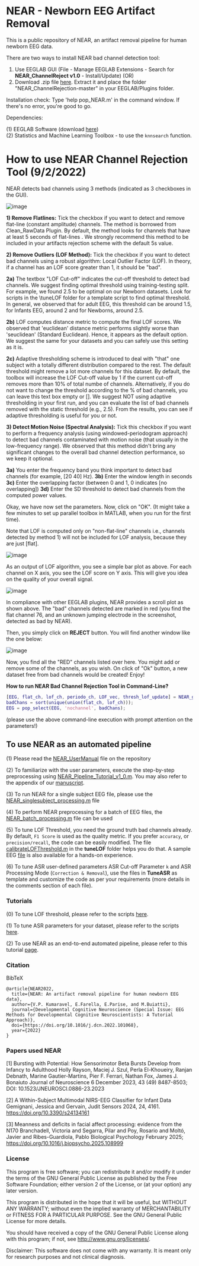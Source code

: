# NEAR - Newborn EEG Artifact Removal

This is a public repository of NEAR, an artifact removal pipeline for human newborn EEG data. <br />

There are two ways to install NEAR bad channel detection tool: <br />

1) Use EEGLAB GUI (File - Manage EEGLAB Extensions - Search for **NEAR_ChannelReject v1.0** - Install/Update) (OR)
2) Download .zip file [here](https://github.com/vpKumaravel/detectbadchannelLOF/archive/refs/heads/main.zip). Extract it and place the folder "NEAR_ChannelRejection-master" in your EEGLAB/Plugins folder. 

Installation check: Type 'help pop_NEAR.m' in the command window. If there's no error, you're good to go. <br />

Dependencies: <br />

(1) EEGLAB Software (download [here](https://sccn.ucsd.edu/eeglab/download.php)) <br />
(2) Statistics and Machine Learning Toolbox - to use the `knnsearch` function.

# How to use NEAR Channel Rejection Tool (9/2/2022) <br />

NEAR detects bad channels using 3 methods (indicated as 3 checkboxes in the GUI). <br />

![image](https://user-images.githubusercontent.com/48288235/153261271-4a48755a-cc89-472f-8442-b93d390524b8.png)

**1) Remove Flatlines:** Tick the checkbox if you want to detect and remove flat-line (constant amplitude) channels. The method is borrowed from Clean_RawData Plugin. By default, the method looks for channels that have at least 5 seconds of flat-lines . We strongly recommend this method to be included in your artifacts rejection scheme with the default 5s value.

**2) Remove Outliers (LOF Method):** Tick the checkbox if you want to detect bad channels using a robust algorithm: Local Outlier Factor (LOF). In theory, if a channel has an LOF score greater than 1, it should be "bad". 

**2a)** The textbox "LOF Cut-off" indicates the cut-off threshold to detect bad channels. We suggest finding optimal threshold using training-testing split. For example, we found 2.5 to be optimal on our Newborn datasets. Look for scripts in the \tuneLOF folder for a template script to find optimal threshold. In general, we observed that for adult EEG, this threshold can be around 1.5, for Infants EEG, around 2 and for Newborns, around 2.5.

**2b)** LOF computes distance metric to compute the final LOF scores. We observed that 'euclidean' distance metric performs slightly worse than 'seuclidean' (Standard Euclidean). Hence, it appears as the default option. We suggest the same for your datasets and you can safely use this setting as it is.

**2c)** Adaptive thresholding scheme is introduced to deal with "that" one subject with a totally different distribution compared to the rest. The default threshold might remove a lot more channels for this dataset. By default, the toolbox will increase the LOF Cut-off value by 1 if the current cut-off removes more than 10% of total numbe of channels. Alternatively, if you do not want to change the threshold according to the % of bad channels, you can leave this text box empty or []. We suggest NOT using adaptive thresholding in your first run, and you can evaluate the list of bad channels removed with the static threshold (e.g., 2.5). From the results, you can see if adaptive thresholding is useful for you or not.

**3) Detect Motion Noise (Spectral Analysis):** Tick this checkbox if you want to perform a frequency analysis (using windowed-periodogram approach) to detect bad channels contaminated with motion noise (that usually in the low-frequency range). We observed that this method didn't bring any significant changes to the overall bad channel detection performance, so we keep it optional. 

**3a)** You enter the frequency band you think important to detect bad channels (for example, [20 40] Hz).
**3b)** Enter the window length in seconds 
**3c)** Enter the overlapping factor (between 0 and 1, 0 indicates [no overlapping])
**3d)** Enter the SD threshold to detect bad channels from the computed power values.

Okay, we have now set the parameters. Now, click on "OK". 
(It might take a few minutes to set up parallel toolbox in MATLAB, when you run for the first time).

Note that LOF is computed only on "non-flat-line" channels i.e., channels detected by method 1) will not be included for LOF analysis, because they are just [flat].

![image](https://user-images.githubusercontent.com/48288235/153265410-ca83a801-5ec3-4abd-8a10-3479a05cec1c.png)


As an output of LOF algorithm, you see a simple bar plot as above. For each channel on X axis, you see the LOF score on Y axis. This will give you idea on the quality of your overall signal.


![image](https://user-images.githubusercontent.com/48288235/153265845-b7057d69-f0ab-4c63-8ad3-169ae4cd737a.png)

In compliance with other EEGLAB plugins, NEAR provides a scroll plot as shown above. The "bad" channels detected are marked in red (you find the flat channel 76, and an unknown jumping electrode in the screenshot, detected as bad by NEAR).

Then, you simply click on **REJECT** button. You will find another window like the one below:

![image](https://user-images.githubusercontent.com/48288235/153266592-39b304c0-ce61-46bf-8d32-3460065ec24a.png)

Now, you find all the "RED" channels listed over here. You might add or remove some of the channels, as you wish. On click of "Ok" button, a new dataset free from bad channels would be created! Enjoy!

**How to run NEAR Bad Channel Rejection Tool in Command-Line?**

```Matlab
[EEG, flat_ch, lof_ch, periodo_ch, LOF_vec, thresh_lof_update] = NEAR_getBadChannels(EEG, 1, 5, 1, 2.5, 'seuclidean', 10, 0,[], [], [], [], 0);
badChans = sort(unique(union(flat_ch, lof_ch)));
EEG = pop_select(EEG, 'nochannel', badChans);
```

(please use the above command-line execution with prompt attention on the parameters!)

## To use NEAR as an automated pipeline

(1) Please read the [NEAR_UserManual](https://github.com/vpKumaravel/NEAR/blob/main/NEAR_UserManual.pdf) file on the repository <br />

(2) To familiarize with the user parameters, execute the step-by-step preprocessing using [NEAR_Pipeline_Tutorial_v1_0.m](https://github.com/vpKumaravel/NEAR/blob/main/NEAR_Pipeline_Tutorial_v1_0.m). You may also refer to the appendix of our [manuscript](https://www.sciencedirect.com/science/article/pii/S1878929322000123?via%3Dihub#sec0310).

(3) To run NEAR for a single subject EEG file, please use the [NEAR_singlesubject_processing.m](https://github.com/vpKumaravel/NEAR/blob/main/NEAR_singlesubject_processing.m) file 

(4) To perform NEAR preprocessing for a batch of EEG files, the [NEAR_batch_processing.m](https://github.com/vpKumaravel/NEAR/blob/main/NEAR_batch_processing.m) file can be used 

(5) To tune LOF Threshold, you need the ground truth bad channels already. By default, `F1 Score` is used as the quality metric. If you prefer `accuracy`, or `precision/recall`, the code can be easily modified. The file [calibrateLOFThreshold.m](https://github.com/vpKumaravel/NEAR/blob/main/TuneLOF/calibrateLOFThreshold.m) in the **tuneLOF** folder helps you do that. A sample EEG [file](https://github.com/vpKumaravel/NEAR/blob/main/TuneLOF/sub-09_ses-03_task-offlinecatch_run-04_filtered.set) is also available for a hands-on experience. 

(6) To tune ASR user-defined parameters ASR Cut-off Parameter `k` and ASR Processing Mode (`Correction & Removal`), use the files in **TuneASR** as template and customize the code as per your requirements (more details in the comments section of each file).

### Tutorials

(0) To tune LOF threshold, please refer to the scripts [here](https://github.com/vpKumaravel/vpkumaravel.github.io/wiki/How-to-tune-LOF-threshold-parameter%3F).

(1) To tune ASR parameters for your dataset, please refer to the scripts [here](https://github.com/vpKumaravel/vpkumaravel.github.io/wiki/How-to-tune-ASR-parameter%3F).

(2) To use NEAR as an end-to-end automated pipeline, please refer to this tutorial [page](https://github.com/vpKumaravel/vpkumaravel.github.io/wiki/Step%E2%80%90by-step-Tutorial-on-Newborns-EEG-Artifact-Removal-(NEAR)-pipeline).

### Citation 

BibTeX

```
@article{NEAR2022,
  title={NEAR: An artifact removal pipeline for human newborn EEG data},
  author={V.P. Kumaravel, E.Farella, E.Parise, and M.Buiatti},
  journal={Developmental Cognitive Neuroscience (Special Issue: EEG Methods for Developmental Cognitive Neuroscientists: A Tutorial Approach)},
  doi={https://doi.org/10.1016/j.dcn.2022.101068},
  year={2022}
}
```

### Papers used NEAR

[1] Bursting with Potential: How Sensorimotor Beta Bursts Develop from Infancy to Adulthood
Holly Rayson, Maciej J. Szul, Perla El-Khoueiry, Ranjan Debnath, Marine Gautier-Martins, Pier F. Ferrari, Nathan Fox, James J. Bonaiuto
Journal of Neuroscience 6 December 2023, 43 (49) 8487-8503; DOI: 10.1523/JNEUROSCI.0886-23.2023

[2] A Within-Subject Multimodal NIRS-EEG Classifier for Infant Data
Gemignani,  Jessica and Gervain,  Judit 
Sensors 2024, 24, 4161. https://doi.org/10.3390/s24134161

[3] Meanness and deficits in facial affect processing: evidence from the N170 
Branchadell,  Victoria and Segarra,  Pilar and Poy,  Rosario and Moltó,  Javier and Ribes-Guardiola,  Pablo
Biological Psychology February 2025; https://doi.org/10.1016/j.biopsycho.2025.108999

### License

This program is free software; you can redistribute it and/or modify it under the terms of the GNU General Public License as published by the Free Software Foundation; either version 2 of the License, or (at your option) any later version. <br />

This program is distributed in the hope that it will be useful, but WITHOUT ANY WARRANTY; without even the implied warranty of MERCHANTABILITY or FITNESS FOR A PARTICULAR PURPOSE. See the GNU General Public License for more details. <br />

You should have received a copy of the GNU General Public License along with this program; if not, see http://www.gnu.org/licenses/.

Disclaimer: This software does not come with any warranty. It is meant only for research purposes and not clinical diagnosis.
